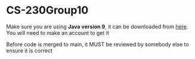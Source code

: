 <h1>CS-230Group10</h1>

<p>Make sure you are using <b>Java version 9</b>, it can be downloaded from <a href="https://www.oracle.com/technetwork/java/javase/downloads/java-archive-javase9-3934878.html">here</a>. You will need to make an account to get it</p>

<p>Before code is merged to main, it MUST be reviewed by somebody else to ensure it is correct</p>
